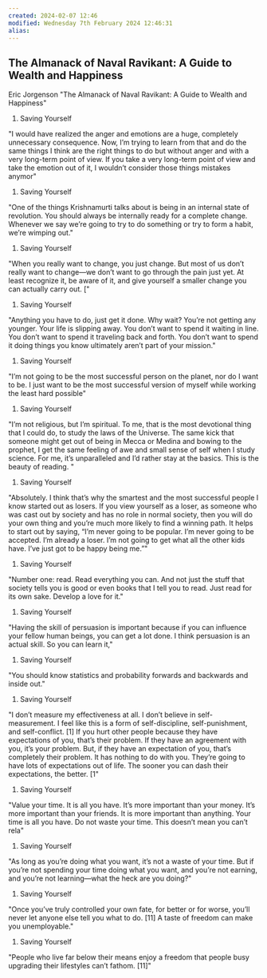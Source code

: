 ```yaml
---
created: 2024-02-07 12:46 
modified: Wednesday 7th February 2024 12:46:31
alias: 
---
```

## The Almanack of Naval Ravikant: A Guide to Wealth and Happiness


Eric Jorgenson "The Almanack of Naval Ravikant: A Guide to Wealth and Happiness"

1. Saving Yourself

"I would have realized the anger and emotions are a huge, completely unnecessary consequence. Now, I’m trying to learn from that and do the same things I think are the right things to do but without anger and with a very long-term point of view. If you take a very long-term point of view and take the emotion out of it, I wouldn’t consider those things mistakes anymor"

1. Saving Yourself

"One of the things Krishnamurti talks about is being in an internal state of revolution. You should always be internally ready for a complete change. Whenever we say we’re going to try to do something or try to form a habit, we’re wimping out."

1. Saving Yourself

"When you really want to change, you just change. But most of us don’t really want to change—we don’t want to go through the pain just yet. At least recognize it, be aware of it, and give yourself a smaller change you can actually carry out. ["

1. Saving Yourself

"Anything you have to do, just get it done. Why wait? You’re not getting any younger. Your life is slipping away. You don’t want to spend it waiting in line. You don’t want to spend it traveling back and forth. You don’t want to spend it doing things you know ultimately aren’t part of your mission."

1. Saving Yourself

"I’m not going to be the most successful person on the planet, nor do I want to be. I just want to be the most successful version of myself while working the least hard possible"

1. Saving Yourself

"I’m not religious, but I’m spiritual. To me, that is the most devotional thing that I could do, to study the laws of the Universe. The same kick that someone might get out of being in Mecca or Medina and bowing to the prophet, I get the same feeling of awe and small sense of self when I study science. For me, it’s unparalleled and I’d rather stay at the basics. This is the beauty of reading. "

1. Saving Yourself

"Absolutely. I think that’s why the smartest and the most successful people I know started out as losers. If you view yourself as a loser, as someone who was cast out by society and has no role in normal society, then you will do your own thing and you’re much more likely to find a winning path. It helps to start out by saying, “I’m never going to be popular. I’m never going to be accepted. I’m already a loser. I’m not going to get what all the other kids have. I’ve just got to be happy being me.”"

1. Saving Yourself

"Number one: read. Read everything you can. And not just the stuff that society tells you is good or even books that I tell you to read. Just read for its own sake. Develop a love for it."

1. Saving Yourself

"Having the skill of persuasion is important because if you can influence your fellow human beings, you can get a lot done. I think persuasion is an actual skill. So you can learn it,"

1. Saving Yourself

"You should know statistics and probability forwards and backwards and inside out."

1. Saving Yourself

"I don’t measure my effectiveness at all. I don’t believe in self-measurement. I feel like this is a form of self-discipline, self-punishment, and self-conflict. [1] If you hurt other people because they have expectations of you, that’s their problem. If they have an agreement with you, it’s your problem. But, if they have an expectation of you, that’s completely their problem. It has nothing to do with you. They’re going to have lots of expectations out of life. The sooner you can dash their expectations, the better. [1"

1. Saving Yourself

"Value your time. It is all you have. It’s more important than your money. It’s more important than your friends. It is more important than anything. Your time is all you have. Do not waste your time. This doesn’t mean you can’t rela"

1. Saving Yourself

"As long as you’re doing what you want, it’s not a waste of your time. But if you’re not spending your time doing what you want, and you’re not earning, and you’re not learning—what the heck are you doing?"

1. Saving Yourself

"Once you’ve truly controlled your own fate, for better or for worse, you’ll never let anyone else tell you what to do. [11] A taste of freedom can make you unemployable."

1. Saving Yourself

"People who live far below their means enjoy a freedom that people busy upgrading their lifestyles can’t fathom. [11]"